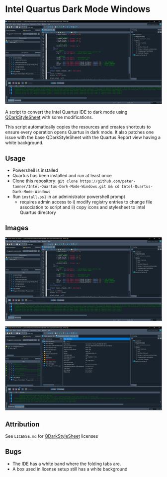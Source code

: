 # Intel Quartus Dark Mode Windows

![Dark mode image](sample.png)

A script to convert the Intel Quartus IDE to dark mode using [QDarkStyleSheet](https://github.com/ColinDuquesnoy/QDarkStyleSheet) with some modifications.

This script automatically copies the resources and creates shortcuts to ensure every operation opens Quartus in dark mode. It also patches one issue with the base QDarkStyleSheet with the Quartus Report view having a white background.

## Usage

- Powershell is installed
- Quartus has been installed and run at least once
- Clone this repository: `git clone https://github.com/peter-tanner/Intel-Quartus-Dark-Mode-Windows.git && cd Intel-Quartus-Dark-Mode-Windows`
- Run `install.ps1` in an administrator powershell prompt
  - requires admin access to i) modify registry entries to change file association to script and ii) copy icons and stylesheet to intel Quartus directory

## Images

![Dark mode image](sample.png)

![Dark mode report view image](sample2.png)

## Attribution

See `LICENSE.md` for
[QDarkStyleSheet](https://github.com/ColinDuquesnoy/QDarkStyleSheet) licenses

## Bugs

- The IDE has a white band where the folding tabs are.
- A box used in license setup still has a white background
